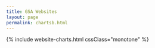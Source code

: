 ```yaml
---
title: GSA Websites
layout: page
permalink: chartsb.html
---
```


{% include website-charts.html cssClass="monotone" %}
